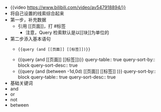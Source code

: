 - {{video https://www.bilibili.com/video/av547918894/}}
- 将自己设置的线索综合起来
- 第一步，补充数据
	- 引用 [[页面]]，打 #标签
		- 注意，Query 检索默认是以[[块]]为单位的
- 第二步添入基本语句
	- ```query
	  {{query (and [[页面]] [[标签]])}}
	  ```
	- {{query (and [[页面]] [[标签]])}}
	  query-table:: true
	  query-sort-by:: block
	  query-sort-desc:: true
	- {{query (and (between -1d,0d) [[页面]] [[标签]] )}}
	  query-sort-by:: block
	  query-table:: true
	  query-sort-desc:: true
- 基础关键词
- and
- or
- not
- between